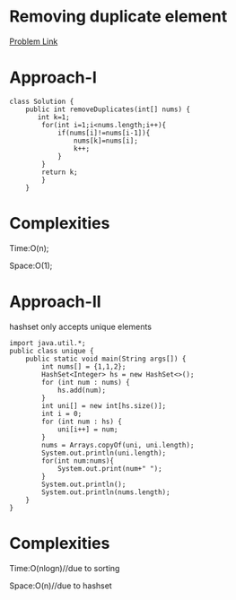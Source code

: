 # Removing duplicate element


[Problem Link](https://leetcode.com/problems/remove-duplicates-from-sorted-array/description/?envType=study-plan-v2&envId=top-interview-150)

# Approach-I

```
class Solution {
    public int removeDuplicates(int[] nums) {
       int k=1;
        for(int i=1;i<nums.length;i++){
            if(nums[i]!=nums[i-1]){
                nums[k]=nums[i];
                k++;
            }
        }
        return k;
        }
    }
```
# Complexities

Time:O(n);

Space:O(1);

# Approach-II

hashset only accepts unique elements

```
import java.util.*;
public class unique {
    public static void main(String args[]) {
        int nums[] = {1,1,2};
        HashSet<Integer> hs = new HashSet<>();
        for (int num : nums) {
            hs.add(num);
        }
        int uni[] = new int[hs.size()];
        int i = 0;
        for (int num : hs) {
            uni[i++] = num;
        }
        nums = Arrays.copyOf(uni, uni.length);
        System.out.println(uni.length);
        for(int num:nums){
            System.out.print(num+" ");
        }
        System.out.println();
        System.out.println(nums.length);
    }
}
```

# Complexities

Time:O(nlogn)//due to sorting

Space:O(n)//due to hashset

